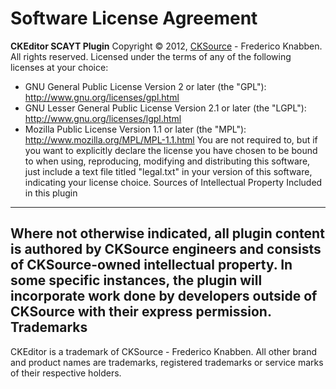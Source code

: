 Software License Agreement
==========================
**CKEditor SCAYT Plugin**
Copyright &copy; 2012, [CKSource](http://cksource.com) - Frederico Knabben. All rights reserved.
Licensed under the terms of any of the following licenses at your choice:
*   GNU General Public License Version 2 or later (the "GPL"):
    http://www.gnu.org/licenses/gpl.html
*   GNU Lesser General Public License Version 2.1 or later (the "LGPL"):
    http://www.gnu.org/licenses/lgpl.html
*   Mozilla Public License Version 1.1 or later (the "MPL"):
    http://www.mozilla.org/MPL/MPL-1.1.html
You are not required to, but if you want to explicitly declare the license you have chosen to be bound to when using, reproducing, modifying and distributing this software, just include a text file titled "legal.txt" in your version of this software, indicating your license choice.
Sources of Intellectual Property Included in this plugin
--------------------------------------------------------
Where not otherwise indicated, all plugin content is authored by CKSource engineers and consists of CKSource-owned intellectual property. In some specific instances, the plugin will incorporate work done by developers outside of CKSource with their express permission.
Trademarks
----------
CKEditor is a trademark of CKSource - Frederico Knabben. All other brand and product names are trademarks, registered trademarks or service marks of their respective holders.
